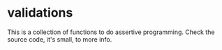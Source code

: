 validations
===========

This is a collection of functions to do assertive programming. Check the source code, it's small, to more info.
